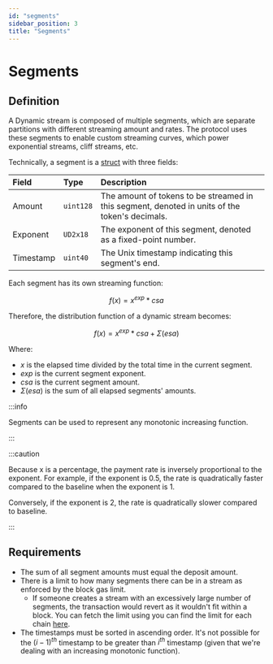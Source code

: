 ```yaml
---
id: "segments"
sidebar_position: 3
title: "Segments"
---
```


# Segments

## Definition

A Dynamic stream is composed of multiple segments, which are separate partitions with different streaming amount and
rates. The protocol uses these segments to enable custom streaming curves, which power exponential streams, cliff
streams, etc.

Technically, a segment is a [struct](/reference/lockup/contracts/types/library.LockupDynamic#segment) with three fields:

| Field     | Type      | Description                                                                                    |
| :-------- | :-------- | :--------------------------------------------------------------------------------------------- |
| Amount    | `uint128` | The amount of tokens to be streamed in this segment, denoted in units of the token's decimals. |
| Exponent  | `UD2x18`  | The exponent of this segment, denoted as a fixed-point number.                                 |
| Timestamp | `uint40`  | The Unix timestamp indicating this segment's end.                                              |

Each segment has its own streaming function:

$$
f(x) = x^{exp} * csa
$$

Therefore, the distribution function of a dynamic stream becomes:

$$
f(x) = x^{exp} * csa + \Sigma(esa)
$$

Where:

- $x$ is the elapsed time divided by the total time in the current segment.
- $exp$ is the current segment exponent.
- $csa$ is the current segment amount.
- $\Sigma(esa)$ is the sum of all elapsed segments' amounts.

:::info

Segments can be used to represent any monotonic increasing function.

:::

:::caution

Because x is a percentage, the payment rate is inversely proportional to the exponent. For example, if the exponent is
0.5, the rate is quadratically faster compared to the baseline when the exponent is 1.

Conversely, if the exponent is 2, the rate is quadratically slower compared to baseline.

:::

## Requirements

- The sum of all segment amounts must equal the deposit amount.
- There is a limit to how many segments there can be in a stream as enforced by the block gas limit.
  - If someone creates a stream with an excessively large number of segments, the transaction would revert as it
    wouldn't fit within a block. You can fetch the limit using you can find the limit for each chain
    [here](https://github.com/sablier-labs/lockup/blob/main/script/Base.s.sol#L90-L131).
- The timestamps must be sorted in ascending order. It's not possible for the $(i-1)^{th}$ timestamp to be greater than
  $i^{th}$ timestamp (given that we're dealing with an increasing monotonic function).
